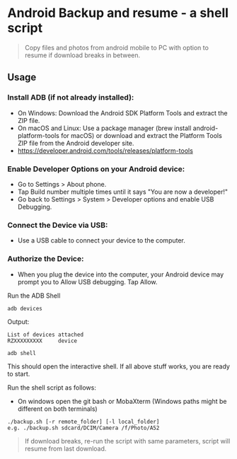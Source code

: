 # Android Backup and resume - a shell script

> Copy files and photos from android mobile to PC with option to resume if download breaks in between.

## Usage

### Install ADB (if not already installed):

- On Windows: Download the Android SDK Platform Tools and extract the ZIP file.
- On macOS and Linux: Use a package manager (brew install android-platform-tools for macOS) or download and extract the Platform Tools ZIP file from the Android developer site.
- https://developer.android.com/tools/releases/platform-tools

### Enable Developer Options on your Android device:

- Go to Settings > About phone.
- Tap Build number multiple times until it says "You are now a developer!"
- Go back to Settings > System > Developer options and enable USB Debugging.

### Connect the Device via USB:

- Use a USB cable to connect your device to the computer.

### Authorize the Device:

- When you plug the device into the computer, your Android device may prompt you to Allow USB debugging. Tap Allow.


Run the ADB Shell 
```
adb devices
```
Output:
```
List of devices attached
RZXXXXXXXXX     device
```
```
adb shell
```
This should open the interactive shell.
If all above stuff works, you are ready to start.

Run the shell script as follows:

- On windows open the git bash or MobaXterm (Windows paths might be different on both terminals)

```
./backup.sh [-r remote_folder] [-l local_folder]
e.g. ./backup.sh sdcard/DCIM/Camera /f/Photo/A52
```
> If download breaks, re-run the script with same parameters, script will resume from last download.
